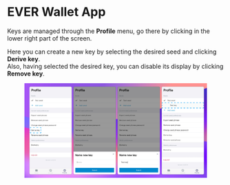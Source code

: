 # EVER Wallet App

Keys are managed through the **Profile** menu, go there by clicking in the lower right part of the screen.&#x20;

Here you can create a new key by selecting the desired seed and clicking **Derive key**. \
Also, having selected the desired key, you can disable its display by clicking **Remove key**.

<figure><img src="../../.gitbook/assets/image (23).png" alt=""><figcaption></figcaption></figure>
